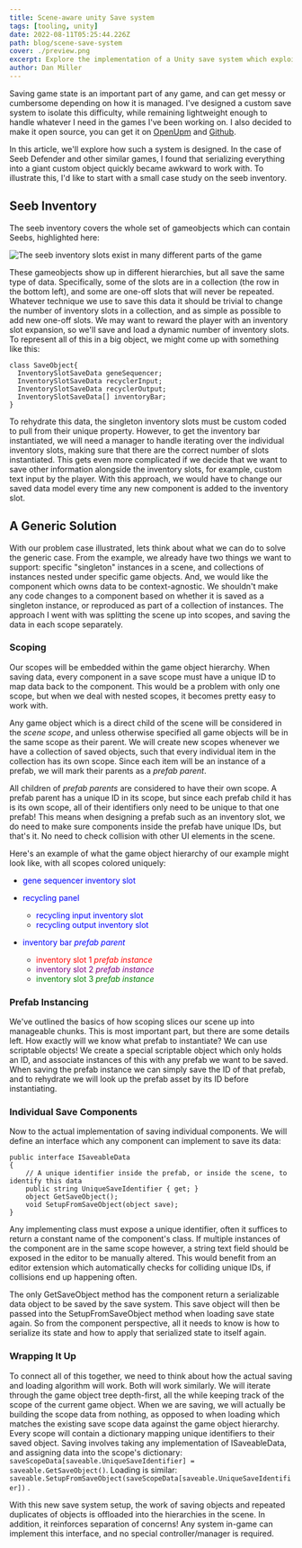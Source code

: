 ```yaml
---
title: Scene-aware unity Save system
tags: [tooling, unity]
date: 2022-08-11T05:25:44.226Z
path: blog/scene-save-system
cover: ./preview.png
excerpt: Explore the implementation of a Unity save system which exploits the hierarchy of game objects
author: Dan Miller
---
```


Saving game state is an important part of any game, and can get messy or cumbersome depending on how it is managed. I've designed a custom save system to isolate this difficulty, while remaining lightweight enough to handle whatever I need in the games I've been working on. I also decided to make it open source, you can get it on [OpenUpm](https://openupm.com/packages/com.dman.scene-save-system/) and [Github](https://github.com/dsmiller95/DmanUtilities/tree/master/Assets/UtilityScripts/com.dman.scene-save-system).

In this article, we'll explore how such a system is designed. In the case of Seeb Defender and other similar games, I found that serializing everything into a giant custom object quickly became awkward to work with. To illustrate this, I'd like to start with a small case study on the seeb inventory.

## Seeb Inventory

The seeb inventory covers the whole set of gameobjects which can contain Seebs, highlighted here:

![The seeb inventory slots exist in many different parts of the game](./seeb-inventory.png)

These gameobjects show up in different hierarchies, but all save the same type of data. Specifically, some of the slots are in a collection (the row in the bottom left), and some are one-off slots that will never be repeated. Whatever technique we use to save this data it should be trivial to change the number of inventory slots in a collection, and as simple as possible to add new one-off slots. We may want to reward the player with an inventory slot expansion, so we'll save and load a dynamic number of inventory slots. To represent all of this in a big object, we might come up with something like this:

```CSharp
class SaveObject{
  InventorySlotSaveData geneSequencer;
  InventorySlotSaveData recyclerInput;
  InventorySlotSaveData recyclerOutput;
  InventorySlotSaveData[] inventoryBar;
}
```

To rehydrate this data, the singleton inventory slots must be custom coded to pull from their unique property. However, to get the inventory bar instantiated, we will need a manager to handle iterating over the individual inventory slots, making sure that there are the correct number of slots instantiated. This gets even more complicated if we decide that we want to save other information alongside the inventory slots, for example, custom text input by the player. With this approach, we would have to change our saved data model every time any new component is added to the inventory slot.


## A Generic Solution

With our problem case illustrated, lets think about what we can do to solve the generic case. From the example, we already have two things we want to support: specific "singleton" instances in a scene, and collections of instances nested under specific game objects. And, we would like the component which owns data to be context-agnostic. We shouldn't make any code changes to a component based on whether it is saved as a singleton instance, or reproduced as part of a collection of instances. The approach I went with was splitting the scene up into scopes, and saving the data in each scope separately.

### Scoping

Our scopes will be embedded within the game object hierarchy. When saving data, every component in a save scope must have a unique ID to map data back to the component. This would be a problem with only one scope, but when we deal with nested scopes, it becomes pretty easy to work with.

Any game object which is a direct child of the scene will be considered in the <i>scene scope</i>, and unless otherwise specified all game objects will be in the same scope as their parent. We will create new scopes whenever we have a collection of saved objects, such that every individual item in the collection has its own scope. Since each item will be an instance of a prefab, we will mark their parents as a <i>prefab parent</i>.

All children of <i>prefab parents</i> are considered to have their own scope. A prefab parent has a unique ID in its scope, but since each prefab child it has is its own scope, all of their identifiers only need to be unique to that one prefab! This means when designing a prefab such as an inventory slot, we do need to make sure components inside the prefab have unique IDs, but that's it. No need to check collision with other UI elements in the scene.

Here's an example of what the game object hierarchy of our example might look like, with all scopes colored uniquely:

- <span style="color:blue"> gene sequencer inventory slot </span>
- <span style="color:blue">recycling panel</span>

  - <span style="color:blue">recycling input inventory slot</span>
  - <span style="color:blue">recycling output inventory slot</span>
- <span style="color:blue">inventory bar <i>prefab parent</i></span>

  - <span style="color:red">inventory slot 1 <i>prefab instance</i></span>
  - <span style="color:purple">inventory slot 2 <i>prefab instance</i></span>
  - <span style="color:green">inventory slot 3 <i>prefab instance</i></span>

### Prefab Instancing

We've outlined the basics of how scoping slices our scene up into manageable chunks. This is most important part, but there are some details left. How exactly will we know what prefab to instantiate? We can use scriptable objects! We create a special scriptable object which only holds an ID, and associate instances of this with any prefab we want to be saved. When saving the prefab instance we can simply save the ID of that prefab, and to rehydrate we will look up the prefab asset by its ID before instantiating.

### Individual Save Components

Now to the actual implementation of saving individual components. We will define an interface which any component can implement to save its data:

```CSharp
public interface ISaveableData
{
    // A unique identifier inside the prefab, or inside the scene, to identify this data
    public string UniqueSaveIdentifier { get; }
    object GetSaveObject();
    void SetupFromSaveObject(object save);
}
```

Any implementing class must expose a unique identifier, often it suffices to return a constant name of the component's class. If multiple instances of the component are in the same scope however, a string text field should be exposed in the editor to be manually altered. This would benefit from an editor extension which automatically checks for colliding unique IDs, if collisions end up happening often.

The only GetSaveObject method has the component return a serializable data object to be saved by the save system. This save object will then be passed into the SetupFromSaveObject method when loading save state again. So from the component perspective, all it needs to know is how to serialize its state and how to apply that serialized state to itself again.


### Wrapping It Up

To connect all of this together, we need to think about how the actual saving and loading algorithm will work. Both will work similarly. We will iterate through the game object tree depth-first, all the while keeping track of the scope of the current game object. When we are saving, we will actually be building the scope data from nothing, as opposed to when loading which matches the existing save scope data against the game object hierarchy. Every scope will contain a dictionary mapping unique identifiers to their saved object. Saving involves taking any implementation of ISaveableData, and assigning data into the scope's dictionary: `saveScopeData[saveable.UniqueSaveIdentifier] = saveable.GetSaveObject()`. Loading is similar: `saveable.SetupFromSaveObject(saveScopeData[saveable.UniqueSaveIdentifier])` .

With this new save system setup, the work of saving objects and repeated duplicates of objects is offloaded into the hierarchies in the scene. In addition, it reinforces separation of concerns! Any system in-game can implement this interface, and no special controller/manager is required.
